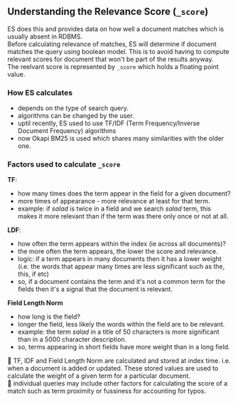 ## Understanding the Relevance Score (`_score`)
ES does this and provides data on how well a document matches which is usually absent in RDBMS.  
Before calculating relevance of matches, ES will determine if document matches the query using boolean model. This is to avoid having to compute relevant scores for document that won't be part of the results anyway.  
The reelvant score is represented by `_score` which holds a floating point value.

### How ES calculates

- depends on the type of search query.
- algorithms can be changed by the user.
- uptil recently, ES used to use TF/IDF (Term Frequency/Inverse Document Frequency) algorithms
- now Okapi BM25 is used which shares many similarities with the older one.

### Factors used to calculate `_score`

**TF**:
- how many times does the term appear in the field for a given document?
- more times of appearance - more relevance at least for that term.
- example: if _salad_ is twice in a field and we search _salad_ term, this makes it more relevant than if the term was there only once or not at all.

**LDF**:
- how often the term appears within the index (ie across all documents)?
- the more often the term appears, the lower the score and relevance.
- logic: if a term appears in many documents then it has a lower weight (i.e. the words that appear many times are less significant such as the, this, if etc)
- so, if a document contains the term and it's not a common term for the fields then it's a signal that the document is relevant.

**Field Length Norm**
- how long is the field?
- longer the field, less likely the words within the field are to be relevant.
- example: the term _salad_ in a title of 50 characters is more significant than in a 5000 character description.
- so, terms appearing in short fields have more weight than in a long field.

:poop: TF, IDF and Field Length Norm are calculated and stored at index time. i.e. when a document is added or updated. These stored values are used to calculate the weight of a given term for a particular document.  
:poop: individual queries may include other factors for calculating the score of a match such as term proximity or fussiness for accounting for typos.

